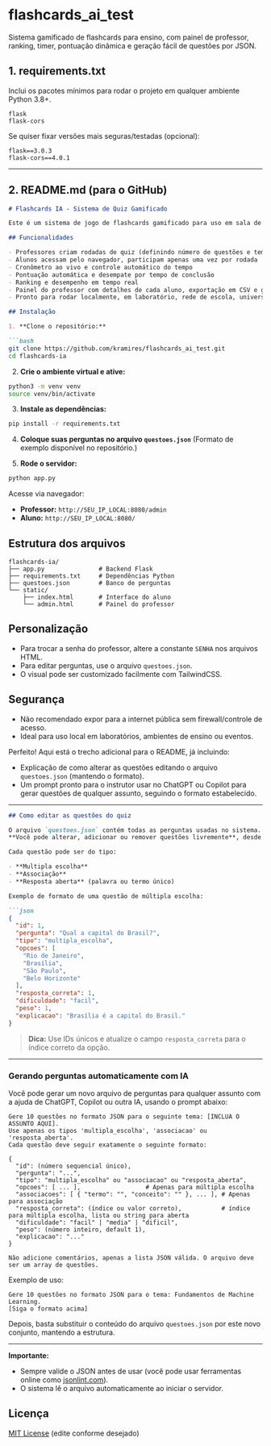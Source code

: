 # flashcards_ai_test
Sistema gamificado de flashcards para ensino, com painel de professor, ranking, timer, pontuação dinâmica e geração fácil de questões por JSON.
## **1. requirements.txt**

Inclui os pacotes mínimos para rodar o projeto em qualquer ambiente Python 3.8+.

```
flask
flask-cors
```

Se quiser fixar versões mais seguras/testadas (opcional):

```
flask==3.0.3
flask-cors==4.0.1
```

---

## **2. README.md (para o GitHub)**

````markdown
# Flashcards IA - Sistema de Quiz Gamificado

Este é um sistema de jogo de flashcards gamificado para uso em sala de aula, com backend em Flask/Python e frontend HTML/CSS/JS, pensado para fácil uso em rede local (acesso via navegador, sem necessidade de instalação de apps).

## Funcionalidades

- Professores criam rodadas de quiz (definindo número de questões e tempo limite)
- Alunos acessam pelo navegador, participam apenas uma vez por rodada
- Cronômetro ao vivo e controle automático do tempo
- Pontuação automática e desempate por tempo de conclusão
- Ranking e desempenho em tempo real
- Painel do professor com detalhes de cada aluno, exportação em CSV e gráficos dinâmicos (via Chart.js e TailwindCSS)
- Pronto para rodar localmente, em laboratório, rede de escola, universidade ou pequenos eventos

## Instalação

1. **Clone o repositório:**

```bash
git clone https://github.com/kramires/flashcards_ai_test.git
cd flashcards-ia
````

2. **Crie o ambiente virtual e ative:**

```bash
python3 -m venv venv
source venv/bin/activate
```

3. **Instale as dependências:**

```bash
pip install -r requirements.txt
```

4. **Coloque suas perguntas no arquivo `questoes.json`**
   (Formato de exemplo disponível no repositório.)

5. **Rode o servidor:**

```bash
python app.py
```

Acesse via navegador:

* **Professor:** `http://SEU_IP_LOCAL:8080/admin`
* **Aluno:** `http://SEU_IP_LOCAL:8080/`

## Estrutura dos arquivos

```
flashcards-ia/
├── app.py               # Backend Flask
├── requirements.txt     # Dependências Python
├── questoes.json        # Banco de perguntas
└── static/
    ├── index.html       # Interface do aluno
    └── admin.html       # Painel do professor
```

## Personalização

* Para trocar a senha do professor, altere a constante `SENHA` nos arquivos HTML.
* Para editar perguntas, use o arquivo `questoes.json`.
* O visual pode ser customizado facilmente com TailwindCSS.

## Segurança

* Não recomendado expor para a internet pública sem firewall/controle de acesso.
* Ideal para uso local em laboratórios, ambientes de ensino ou eventos.

Perfeito!
Aqui está o trecho adicional para o README, já incluindo:

* Explicação de como alterar as questões editando o arquivo `questoes.json` (mantendo o formato).
* Um prompt pronto para o instrutor usar no ChatGPT ou Copilot para gerar questões de qualquer assunto, seguindo o formato estabelecido.

---

````markdown
## Como editar as questões do quiz

O arquivo `questoes.json` contém todas as perguntas usadas no sistema.  
**Você pode alterar, adicionar ou remover questões livremente**, desde que mantenha o formato JSON original.

Cada questão pode ser do tipo:

- **Multipla escolha**  
- **Associação**
- **Resposta aberta** (palavra ou termo único)

Exemplo de formato de uma questão de múltipla escolha:

```json
{
  "id": 1,
  "pergunta": "Qual a capital do Brasil?",
  "tipo": "multipla_escolha",
  "opcoes": [
    "Rio de Janeiro",
    "Brasília",
    "São Paulo",
    "Belo Horizonte"
  ],
  "resposta_correta": 1,
  "dificuldade": "facil",
  "peso": 1,
  "explicacao": "Brasília é a capital do Brasil."
}
````

> **Dica:** Use IDs únicos e atualize o campo `resposta_correta` para o índice correto da opção.

---

### **Gerando perguntas automaticamente com IA**

Você pode gerar um novo arquivo de perguntas para qualquer assunto com a ajuda de ChatGPT, Copilot ou outra IA, usando o prompt abaixo:

```
Gere 10 questões no formato JSON para o seguinte tema: [INCLUA O ASSUNTO AQUI].
Use apenas os tipos 'multipla_escolha', 'associacao' ou 'resposta_aberta'.
Cada questão deve seguir exatamente o seguinte formato:

{
  "id": (número sequencial único),
  "pergunta": "...",
  "tipo": "multipla_escolha" ou "associacao" ou "resposta_aberta",
  "opcoes": [ ... ],                  # Apenas para múltipla escolha
  "associacoes": [ { "termo": "", "conceito": "" }, ... ], # Apenas para associação
  "resposta_correta": (índice ou valor correto),           # índice para múltipla escolha, lista ou string para aberta
  "dificuldade": "facil" | "media" | "dificil",
  "peso": (número inteiro, default 1),
  "explicacao": "..."
}

Não adicione comentários, apenas a lista JSON válida. O arquivo deve ser um array de questões.
```

Exemplo de uso:

```
Gere 10 questões no formato JSON para o tema: Fundamentos de Machine Learning.
[Siga o formato acima]
```

Depois, basta substituir o conteúdo do arquivo `questoes.json` por este novo conjunto, mantendo a estrutura.

---

**Importante:**

* Sempre valide o JSON antes de usar (você pode usar ferramentas online como [jsonlint.com](https://jsonlint.com/)).
* O sistema lê o arquivo automaticamente ao iniciar o servidor.


## Licença

[MIT License](LICENSE) (edite conforme desejado)
